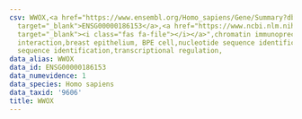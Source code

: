 ```yaml
---
csv: WWOX,<a href="https://www.ensembl.org/Homo_sapiens/Gene/Summary?db=core;g=ENSG00000186153"
  target="_blank">ENSG00000186153</a>,<a href="https://www.ncbi.nlm.nih.gov/pubmed/22863008"
  target="_blank"><i class="fas fa-file"></i></a>",chromatin immunoprecipitation assay,direct
  interaction,breast epithelium, BPE cell,nucleotide sequence identification,nucleotide
  sequence identification,transcriptional regulation,
data_alias: WWOX
data_id: ENSG00000186153
data_numevidence: 1
data_species: Homo sapiens
data_taxid: '9606'
title: WWOX
---
```

